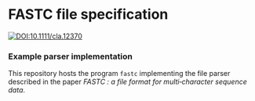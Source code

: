  FASTC file specification
==========================

[![DOI:10.1111/cla.12370](https://zenodo.org/badge/DOI/10.1111/cla.12370.svg)](https://doi.org/10.1111/cla.12370)

### Example parser implementation

This repository hosts the program `fastc` implementing the file parser described in the paper *FASTC : a file format for multi‐character sequence data*.